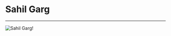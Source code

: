 # Sahil Garg 

***

![Sahil Garg!](https://photos.google.com/u/1/photo/AF1QipNIuteVKc5tZs-24xvgjRgYE67BotbvO9l7ZPZ8)
